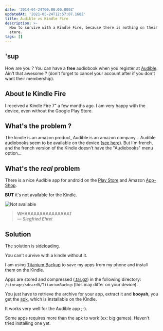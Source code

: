 ```yaml
---
date: '2014-04-24T00:00:00.000Z'
updatedAt: '2021-05-24T12:57:07.168Z'
title: Audible vs Kindle Fire
description: >-
  How to survive with a Kindle Fire, because there is nothing on their app
  store.
tags: []
---
```

## 'sup
How are you ?
You can have a **free** audiobook when you register at [Audible](http://www.audible.com/).
Ain't that awesome ? (don't forget to cancel your account after if you don't want their membership).

## About le Kindle Fire
I received a Kindle Fire 7" a few months ago. I am very happy with the device, even without the Google Play Store.

## What's the problem ?
The kindle is an amazon product, Audible is an amazon company... Audible audiobooks seem to be available on the device ([see here](https://audible-uk.custhelp.com/app/answers/detail/a_id/4246/~/using-audible-on-your-kindle-fire-hdx)). But I'm french, and the french version of the Kindle doesn't have the "Audiobooks" menu option...

## What's the *real* problem
There is a nice Audible app for android on the [Play Store](https://play.google.com/store/apps/details?id=com.audible.application) and Amazon [App-Shop](http://www.amazon.fr/Audible-Inc-pour-Android/dp/B004GJ6BY0/ref=sr_1_1?s=mobile-apps&ie=UTF8&qid=1398505601&sr=1-1&keywords=audible).

**BUT** it's not available for the Kindle.

![Not available](/contentful/25DjWv5KRzFhycHfXPUUj6/dce477f65c646aef5fb3824022c54505/20140426_seriously_amazon_01.jpg)

> WHAAAAAAAAAAAAAAAT<br/>&mdash; *Siegfried Ehret*

## Solution
The solution is [sideloading](https://en.wikipedia.org/wiki/Sideloading).

You can't survive with a kindle without it.

I am using [Titanium Backup](https://play.google.com/store/apps/details?id=com.keramidas.TitaniumBackup) to save my apps from my phone and install them on the Kindle.

Apps are stored and compressed ([.tar.gz](https://en.wikipedia.org/wiki/Tar_gz)) in the following directory: `/storage/sdcard0/TitaniumBackup` (this may differ on your device).

You just have to retrieve the archive for your app, extract it and **booyah**, you get the [apk](https://en.wikipedia.org/wiki/APK_(file_format)), which is installable on the Kindle.

It works very well for the Audible app ;-).

Some apps requires more than the apk to work (ex: big games). Haven't tried installing one yet.
